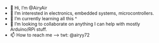 - 👋 Hi, I’m @AiryAir
- 👀 I’m interested in electronics, embedded systems, microcontrollers.
- 🌱 I’m currently learning all this ^
- 💞️ I’m looking to collaborate on anything I can help with mostly Arduino/RPi stuff.
- 📫 How to reach me --> twt: @airyy72

<!---
AiryAir/AiryAir is a ✨ special ✨ repository because its `README.md` (this file) appears on your GitHub profile.
You can click the Preview link to take a look at your changes.
--->

